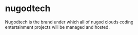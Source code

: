 # nugodtech
Nugodtech is the brand under which all of nugod clouds coding entertainment projects will be managed and hosted. 
